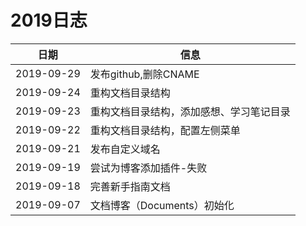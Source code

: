 # 2019日志

| 日期 | 信息 |
|:---: | --- |
| 2019-09-29 | 发布github,删除CNAME |
| 2019-09-24 | 重构文档目录结构 |
| 2019-09-23 | 重构文档目录结构，添加感想、学习笔记目录 |
| 2019-09-22 | 重构文档目录结构，配置左侧菜单 |
| 2019-09-21 | 发布自定义域名 |
| 2019-09-19 | 尝试为博客添加插件-失败 |
| 2019-09-18 | 完善新手指南文档 |
| 2019-09-07 | 文档博客（Documents）初始化 |
